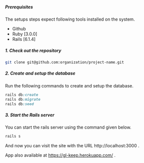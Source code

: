 ##### Prerequisites

The setups steps expect following tools installed on the system.

- Github
- Ruby [3.0.0]
- Rails [6.1.4]

##### 1. Check out the repository

```bash
git clone git@github.com:organization/project-name.git
```

##### 2. Create and setup the database

Run the following commands to create and setup the database.

```ruby
rails db:create
rails db:migrate
rails db:seed
```

##### 3. Start the Rails server

You can start the rails server using the command given below.

```ruby
rails s
```

And now you can visit the site with the URL http://localhost:3000 .

App also available at https://gl-keep.herokuapp.com/ .
